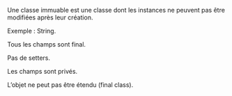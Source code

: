 Une classe immuable est une classe dont les instances ne peuvent pas être modifiées après leur création. 

Exemple : String.

Tous les champs sont final.

Pas de setters.

Les champs sont privés.

L’objet ne peut pas être étendu (final class).
